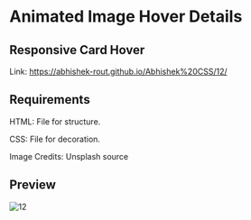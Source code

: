 # Animated Image Hover Details

## Responsive Card Hover

  Link: https://abhishek-rout.github.io/Abhishek%20CSS/12/
  
## Requirements

  HTML: File for structure.
  
  CSS: File for decoration.
  
  Image Credits: Unsplash source

## Preview

![12](https://user-images.githubusercontent.com/64718836/92392398-d957dd00-f13b-11ea-82c0-a2b9361b1a78.PNG)
